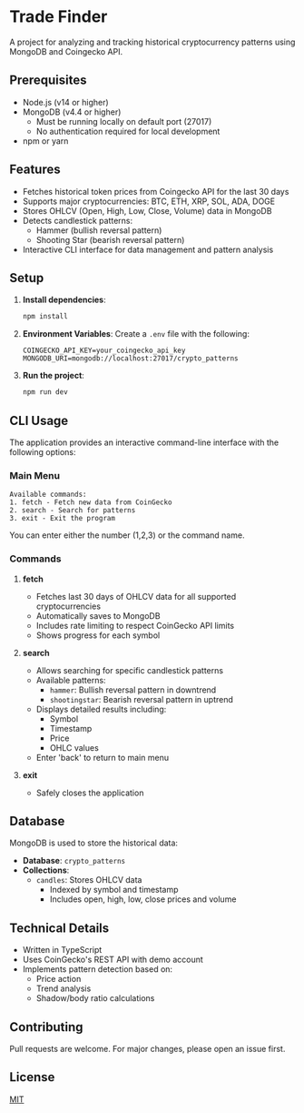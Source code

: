 # Trade Finder

A project for analyzing and tracking historical cryptocurrency patterns using MongoDB and Coingecko API.

## Prerequisites

- Node.js (v14 or higher)
- MongoDB (v4.4 or higher)
  - Must be running locally on default port (27017)
  - No authentication required for local development
- npm or yarn

## Features

- Fetches historical token prices from Coingecko API for the last 30 days
- Supports major cryptocurrencies: BTC, ETH, XRP, SOL, ADA, DOGE
- Stores OHLCV (Open, High, Low, Close, Volume) data in MongoDB
- Detects candlestick patterns:
  - Hammer (bullish reversal pattern)
  - Shooting Star (bearish reversal pattern)
- Interactive CLI interface for data management and pattern analysis

## Setup

1. **Install dependencies**:

   ```bash
   npm install
   ```

2. **Environment Variables**:
   Create a `.env` file with the following:

   ```
   COINGECKO_API_KEY=your_coingecko_api_key
   MONGODB_URI=mongodb://localhost:27017/crypto_patterns
   ```

3. **Run the project**:
   ```bash
   npm run dev
   ```

## CLI Usage

The application provides an interactive command-line interface with the following options:

### Main Menu

```
Available commands:
1. fetch - Fetch new data from CoinGecko
2. search - Search for patterns
3. exit - Exit the program
```

You can enter either the number (1,2,3) or the command name.

### Commands

1. **fetch**

   - Fetches last 30 days of OHLCV data for all supported cryptocurrencies
   - Automatically saves to MongoDB
   - Includes rate limiting to respect CoinGecko API limits
   - Shows progress for each symbol

2. **search**

   - Allows searching for specific candlestick patterns
   - Available patterns:
     - `hammer`: Bullish reversal pattern in downtrend
     - `shootingstar`: Bearish reversal pattern in uptrend
   - Displays detailed results including:
     - Symbol
     - Timestamp
     - Price
     - OHLC values
   - Enter 'back' to return to main menu

3. **exit**
   - Safely closes the application

## Database

MongoDB is used to store the historical data:

- **Database**: `crypto_patterns`
- **Collections**:
  - `candles`: Stores OHLCV data
    - Indexed by symbol and timestamp
    - Includes open, high, low, close prices and volume

## Technical Details

- Written in TypeScript
- Uses CoinGecko's REST API with demo account
- Implements pattern detection based on:
  - Price action
  - Trend analysis
  - Shadow/body ratio calculations

## Contributing

Pull requests are welcome. For major changes, please open an issue first.

## License

[MIT](https://choosealicense.com/licenses/mit/)
